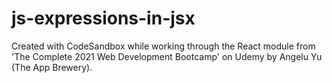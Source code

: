 # js-expressions-in-jsx
Created with CodeSandbox while working through the React module from 'The Complete 2021 Web Development Bootcamp' on Udemy by Angelu Yu (The App Brewery).
